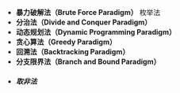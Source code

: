 - **暴力破解法（Brute Force Paradigm）** 枚举法
- **分治法（Divide and Conquer Paradigm）**
- **动态规划法（Dynamic Programming Paradigm）**
- **贪心算法（Greedy Paradigm）**
- **回溯法（Backtracking Paradigm）**
- **分支限界法（Branch and Bound Paradigm）**
- ##### 取非法



